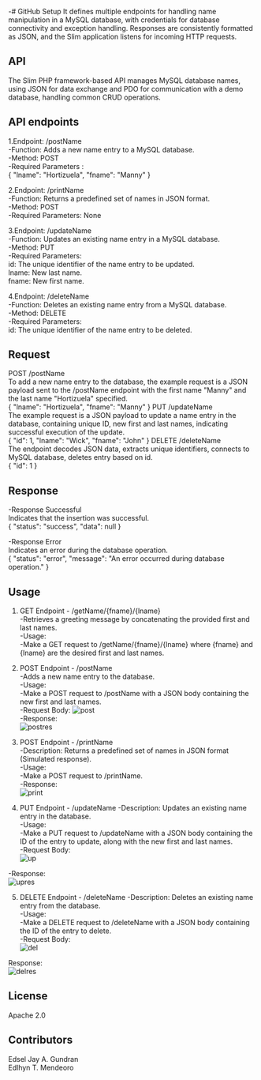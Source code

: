 -# GitHub Setup
It defines multiple endpoints for handling name manipulation in a MySQL database, with credentials for database connectivity and exception handling. Responses are consistently formatted as JSON, and the Slim application listens for incoming HTTP requests.




## API
The Slim PHP framework-based API manages MySQL database names, using JSON for data exchange and PDO for communication with a demo database, handling common CRUD operations.


 


## API endpoints
1.Endpoint: /postName <br>
-Function: Adds a new name entry to a MySQL database. <br>
-Method: POST<br>
-Required Parameters :<br>
{
  "lname": "Hortizuela",
  "fname": "Manny"
}

2.Endpoint: /printName<br>
-Function: Returns a predefined set of names in JSON format.<br>
-Method: POST<br>
-Required Parameters: None<br>

3.Endpoint: /updateName<br>
-Function: Updates an existing name entry in a MySQL database.<br>
-Method: PUT<br>
-Required Parameters:<br>
  id: The unique identifier of the name entry to be updated.<br>
  lname: New last name.<br>
  fname: New first name.<br>

4.Endpoint: /deleteName<br>
-Function: Deletes an existing name entry from a MySQL database.<br>
-Method: DELETE<br>
-Required Parameters:<br>
  id: The unique identifier of the name entry to be deleted.<br>
 


## Request
POST /postName<br>
To add a new name entry to the database, the example request is a JSON payload sent to the /postName endpoint with the first name "Manny" and the last name "Hortizuela" specified.<br>
{
  "lname": "Hortizuela",
  "fname": "Manny"
}
PUT /updateName<br>
The example request is a JSON payload to update a name entry in the database, containing unique ID, new first and last names, indicating successful execution of the update.<br>
  {
  "id": 1,
  "lname": "Wick",
  "fname": "John"
}
DELETE /deleteName<br>
The endpoint decodes JSON data, extracts unique identifiers, connects to MySQL database, deletes entry based on id.<br>
{
  "id": 1
}


## Response
-Response Successful<br>
  Indicates that the insertion was successful.<br>
{
  "status": "success",
  "data": null
}


-Response Error<br>
  Indicates an error during the database operation.<br>
{
  "status": "error",
  "message": "An error occurred during database operation."
}
 


## Usage
1. GET Endpoint - /getName/{fname}/{lname}<br>
-Retrieves a greeting message by concatenating the provided first and last names.<br>
-Usage:<br>
-Make a GET request to /getName/{fname}/{lname} where {fname} and {lname} are the desired first and last names.<br>

2. POST Endpoint - /postName<br>
-Adds a new name entry to the database.<br>
-Usage:<br>
-Make a POST request to /postName with a JSON body containing the new first and last names.<br>
-Request Body:
![post](https://github.com/edselgundran/api/assets/147043070/1ab863ac-d494-4c23-8cbc-3f92ddb7fb3d)<br>
-Response:<br>
![postres](https://github.com/edselgundran/api/assets/147043070/fb5b5306-be4e-4276-8b1d-510c45d873e8)<br>

3. POST Endpoint - /printName<br>
-Description: Returns a predefined set of names in JSON format (Simulated response).<br>
-Usage:<br>
-Make a POST request to /printName.<br>
-Response:<br>
![print](https://github.com/edselgundran/api/assets/147043070/e490b46a-4644-42f6-951a-5f164d5074b3)<br>

4. PUT Endpoint - /updateName
-Description: Updates an existing name entry in the database.<br>
-Usage:<br>
-Make a PUT request to /updateName with a JSON body containing the ID of the entry to update, along with the new first and last names.<br>
-Request Body:<br>
![up](https://github.com/edselgundran/api/assets/147043070/dee89f05-fde6-4b0e-8a0c-a49629aec693)<br>

-Response:<br>
![upres](https://github.com/edselgundran/api/assets/147043070/c23b196a-2ccb-452b-8e23-a559732b4179)<br>

5. DELETE Endpoint - /deleteName
-Description: Deletes an existing name entry from the database.<br>
-Usage:<br>
-Make a DELETE request to /deleteName with a JSON body containing the ID of the entry to delete.<br>
-Request Body:<br>
![del](https://github.com/edselgundran/api/assets/147043070/4a6c4abc-27b1-4430-bb27-13a0fe708371)<br>

Response:<br>
![delres](https://github.com/edselgundran/api/assets/147043070/45d41ca8-69f3-473f-a625-93c1b19a031b)<br>


 


## License
Apache 2.0<br>


 


## Contributors
Edsel Jay A. Gundran<br>
Edlhyn T. Mendeoro<br>

 


